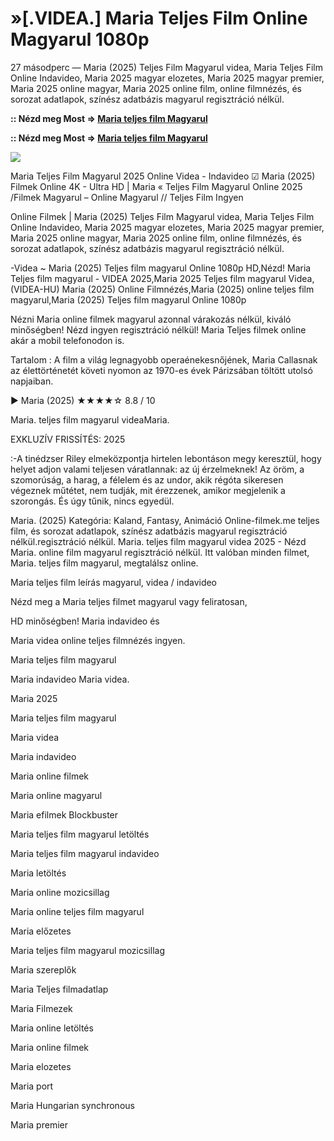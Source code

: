 # »[.VIDEA.] Maria Teljes Film Online Magyarul 1080p

27 másodperc — Maria (2025) Teljes Film Magyarul videa, Maria Teljes Film Online Indavideo, Maria 2025 magyar elozetes, Maria 2025 magyar premier, Maria 2025 online magyar, Maria 2025 online film, online filmnézés, és sorozat adatlapok, színész adatbázis magyarul regisztráció nélkül.

**:: Nézd meg Most => [Maria teljes film Magyarul](https://t.co/0nerltLfl8)**

**:: Nézd meg Most => [Maria teljes film Magyarul](https://t.co/0nerltLfl8)**

<p dir="auto"><a href="https://t.co/0nerltLfl8" title="GITHUB" rel="nofollow"><img src="https://i.imgur.com/jhNGoEt.gif" style="max-width: 100%;"></a></p>

Maria Teljes Film Magyarul 2025 Online Videa - Indavideo ☑ Maria (2025) Filmek Online 4K - Ultra HD | Maria « Teljes Film Magyarul Online 2025 /Filmek Magyarul – Online Magyarul // Teljes Film Ingyen

Online Filmek | Maria (2025) Teljes Film Magyarul videa, Maria Teljes Film Online Indavideo, Maria 2025 magyar elozetes, Maria 2025 magyar premier, Maria 2025 online magyar, Maria 2025 online film, online filmnézés, és sorozat adatlapok, színész adatbázis magyarul regisztráció nélkül.

-Videa ~ Maria (2025) Teljes film magyarul Online 1080p HD,Nézd! Maria Teljes film magyarul - VIDEA 2025,Maria 2025 Teljes film magyarul Videa,(VIDEA-HU) Maria (2025) Online Filmnézés,Maria (2025) online teljes film magyarul,Maria (2025) Teljes film magyarul Online 1080p

Nézni Maria online filmek magyarul azonnal várakozás nélkül, kiváló minőségben! Nézd ingyen regisztráció nélkül! Maria Teljes filmek online akár a mobil telefonodon is.

Tartalom : A film a világ legnagyobb operaénekesnőjének, Maria Callasnak az élettörténetét követi nyomon az 1970-es évek Párizsában töltött utolsó napjaiban.

▶️ Maria (2025) ★★★★☆ 8.8 / 10

Maria. teljes film magyarul videaMaria.

EXKLUZÍV FRISSÍTÉS: 2025

:-A tinédzser Riley elmeközpontja hirtelen lebontáson megy keresztül, hogy helyet adjon valami teljesen váratlannak: az új érzelmeknek! Az öröm, a szomorúság, a harag, a félelem és az undor, akik régóta sikeresen végeznek műtétet, nem tudják, mit érezzenek, amikor megjelenik a szorongás. És úgy tűnik, nincs egyedül.

Maria. (2025) Kategória: Kaland, Fantasy, Animáció Online-filmek.me teljes film, és sorozat adatlapok, színész adatbázis magyarul regisztráció nélkül.regisztráció nélkül. Maria. teljes film magyarul videa 2025 - Nézd Maria. online film magyarul regisztráció nélkül. Itt valóban minden filmet, Maria. teljes film magyarul, megtalálsz online.

Maria teljes film leírás magyarul, videa / indavideo

Nézd meg a Maria teljes filmet magyarul vagy feliratosan, 

HD minőségben! Maria indavideo és 

Maria videa online teljes filmnézés ingyen. 

Maria teljes film magyarul 

Maria indavideo Maria videa.

Maria 2025

Maria teljes film magyarul

Maria videa

Maria indavideo

Maria online filmek

Maria online magyarul

Maria efilmek Blockbuster

Maria teljes film magyarul letöltés

Maria teljes film magyarul indavideo

Maria letöltés

Maria online mozicsillag

Maria online teljes film magyarul

Maria előzetes

Maria teljes film magyarul mozicsillag

Maria szereplők

Maria Teljes filmadatlap

Maria Filmezek

Maria online letöltés

Maria online filmek

Maria elozetes

Maria port

Maria Hungarian synchronous

Maria premier
